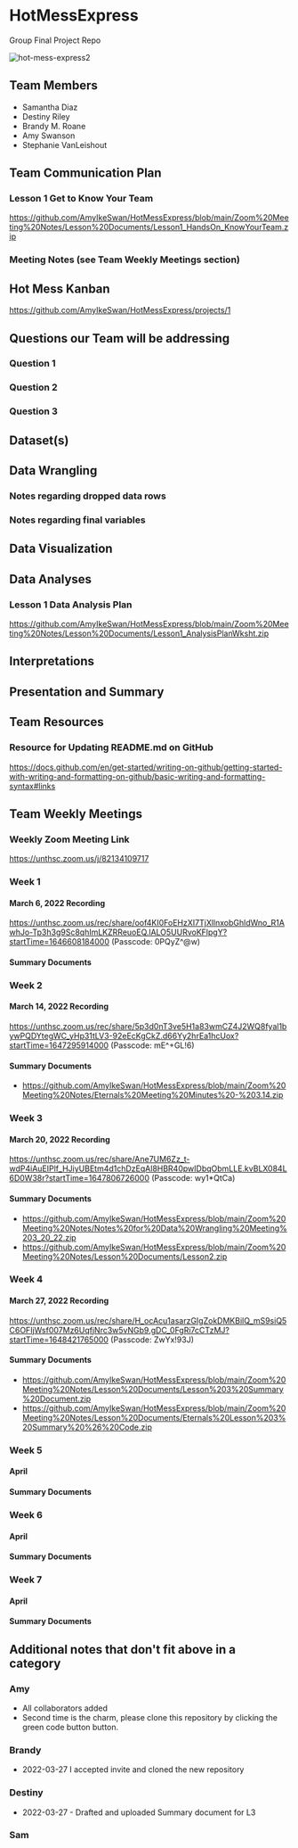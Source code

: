 # HotMessExpress
Group Final Project Repo

![hot-mess-express2](https://user-images.githubusercontent.com/91350305/160309292-0efe3ed5-0505-4401-b1e6-e753d0372396.png)

## Team Members
- Samantha Diaz
- Destiny Riley
- Brandy M. Roane
- Amy Swanson
- Stephanie VanLeishout

## Team Communication Plan
### Lesson 1 Get to Know Your Team
https://github.com/AmyIkeSwan/HotMessExpress/blob/main/Zoom%20Meeting%20Notes/Lesson%20Documents/Lesson1_HandsOn_KnowYourTeam.zip

### Meeting Notes (see Team Weekly Meetings section)

## Hot Mess Kanban
https://github.com/AmyIkeSwan/HotMessExpress/projects/1

## Questions our Team will be addressing
### Question 1
### Question 2
### Question 3

## Dataset(s)

## Data Wrangling
### Notes regarding dropped data rows

### Notes regarding final variables

## Data Visualization

## Data Analyses
### Lesson 1 Data Analysis Plan
https://github.com/AmyIkeSwan/HotMessExpress/blob/main/Zoom%20Meeting%20Notes/Lesson%20Documents/Lesson1_AnalysisPlanWksht.zip

## Interpretations

## Presentation and Summary 

## Team Resources
### Resource for Updating README.md on GitHub
https://docs.github.com/en/get-started/writing-on-github/getting-started-with-writing-and-formatting-on-github/basic-writing-and-formatting-syntax#links

## Team Weekly Meetings
### Weekly Zoom Meeting Link
https://unthsc.zoom.us/j/82134109717

### Week 1
#### March 6, 2022 Recording
https://unthsc.zoom.us/rec/share/oof4KI0FoEHzXI7TjXllnxobGhldWno_R1AwhJo-Tp3h3g9Sc8qhImLKZRReuoEQ.lALO5UURvoKFlpgY?startTime=1646608184000 (Passcode: 0PQyZ^@w)
#### Summary Documents

### Week 2
#### March 14, 2022 Recording
https://unthsc.zoom.us/rec/share/5p3d0nT3ve5H1a83wmCZ4J2WQ8fyal1bywPQDYtegWC_yHp31tLV3-92eEcKgCkZ.d66Yy2hrEa1hcUox?startTime=1647295914000 (Passcode: mE^+GL!6)
#### Summary Documents
- https://github.com/AmyIkeSwan/HotMessExpress/blob/main/Zoom%20Meeting%20Notes/Eternals%20Meeting%20Minutes%20-%203.14.zip

### Week 3
#### March 20, 2022 Recording
https://unthsc.zoom.us/rec/share/Ane7UM6Zz_t-wdP4iAuEIPlf_HJiyUBEtm4d1chDzEqAl8HBR40pwIDbqObmLLE.kvBLX084L6D0W38r?startTime=1647806726000 (Passcode: wy1*QtCa)
#### Summary Documents
- https://github.com/AmyIkeSwan/HotMessExpress/blob/main/Zoom%20Meeting%20Notes/Notes%20for%20Data%20Wrangling%20Meeting%203_20_22.zip
- https://github.com/AmyIkeSwan/HotMessExpress/blob/main/Zoom%20Meeting%20Notes/Lesson%20Documents/Lesson2.zip

### Week 4
#### March 27, 2022 Recording
https://unthsc.zoom.us/rec/share/H_ocAcu1asarzGIgZokDMKBilQ_mS9siQ5C6OFIjWsf007Mz6UqfjNrc3w5vNGb9.gDC_0FgRi7cCTzMJ?startTime=1648421765000 (Passcode: ZwYx!93J)
#### Summary Documents
- https://github.com/AmyIkeSwan/HotMessExpress/blob/main/Zoom%20Meeting%20Notes/Lesson%20Documents/Lesson%203%20Summary%20Document.zip
- https://github.com/AmyIkeSwan/HotMessExpress/blob/main/Zoom%20Meeting%20Notes/Lesson%20Documents/Eternals%20Lesson%203%20Summary%20%26%20Code.zip

### Week 5
#### April

#### Summary Documents

### Week 6
#### April  

#### Summary Documents

### Week 7
#### April 

#### Summary Documents

## Additional notes that don't fit above in a category
### Amy
- All collaborators added
- Second time is the charm, please clone this repository by clicking the green code button button.

### Brandy
- 2022-03-27 I accepted invite and cloned the new repository

### Destiny
- 2022-03-27 - Drafted and uploaded Summary document for L3

### Sam
